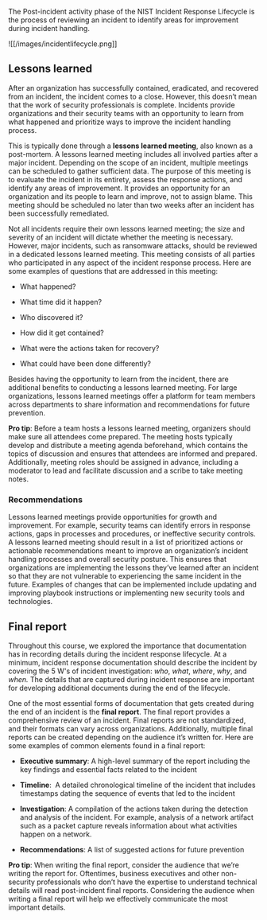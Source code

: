 The Post-incident activity phase of the NIST Incident Response Lifecycle is the process of reviewing an incident to identify areas for improvement during incident handling.

![[/images/incidentlifecycle.png]]

## Lessons learned 

After an organization has successfully contained, eradicated, and recovered from an incident, the incident comes to a close. However, this doesn’t mean that the work of security professionals is complete. Incidents provide organizations and their security teams with an opportunity to learn from what happened and prioritize ways to improve the incident handling process.

This is typically done through a **lessons learned meeting**, also known as a post-mortem. A lessons learned meeting includes all involved parties after a major incident. Depending on the scope of an incident, multiple meetings can be scheduled to gather sufficient data. The purpose of this meeting is to evaluate the incident in its entirety, assess the response actions, and identify any areas of improvement. It provides an opportunity for an organization and its people to learn and improve, not to assign blame. This meeting should be scheduled no later than two weeks after an incident has been successfully remediated. 

Not all incidents require their own lessons learned meeting; the size and severity of an incident will dictate whether the meeting is necessary. However, major incidents, such as ransomware attacks, should be reviewed in a dedicated lessons learned meeting. This meeting consists of all parties who participated in any aspect of the incident response process. Here are some examples of questions that are addressed in this meeting:

- What happened?
    
- What time did it happen?
    
- Who discovered it?
    
- How did it get contained?
    
- What were the actions taken for recovery?
    
- What could have been done differently?
    

Besides having the opportunity to learn from the incident, there are additional benefits to conducting a lessons learned meeting. For large organizations, lessons learned meetings offer a platform for team members across departments to share information and recommendations for future prevention. 

**Pro tip**: Before a team hosts a lessons learned meeting, organizers should make sure all attendees come prepared. The meeting hosts typically develop and distribute a meeting agenda beforehand, which contains the topics of discussion and ensures that attendees are informed and prepared. Additionally, meeting roles should be assigned in advance, including a moderator to lead and facilitate discussion and a scribe to take meeting notes.

### **Recommendations**

Lessons learned meetings provide opportunities for growth and improvement. For example, security teams can identify errors in response actions, gaps in processes and procedures, or ineffective security controls. A lessons learned meeting should result in a list of prioritized actions or actionable recommendations meant to improve an organization’s incident handling processes and overall security posture. This ensures that organizations are implementing the lessons they’ve learned after an incident so that they are not vulnerable to experiencing the same incident in the future. Examples of changes that can be implemented include updating and improving playbook instructions or implementing new security tools and technologies.

## Final report

Throughout this course, we explored the importance that documentation has in recording details during the incident response lifecycle. At a minimum, incident response documentation should describe the incident by covering the 5 W's of incident investigation: _who_, _what_, _where_, _why_, and _when._ The details that are captured during incident response are important for developing additional documents during the end of the lifecycle.

One of the most essential forms of documentation that gets created during the end of an incident is the **final report**. The final report provides a comprehensive review of an incident. Final reports are not standardized, and their formats can vary across organizations. Additionally, multiple final reports can be created depending on the audience it’s written for. Here are some examples of common elements found in a final report:

- **Executive summary**: A high-level summary of the report including the key findings and essential facts related to the incident
    
- **Timeline**:  A detailed chronological timeline of the incident that includes timestamps dating the sequence of events that led to the incident
    
- **Investigation**: A compilation of the actions taken during the detection and analysis of the incident. For example, analysis of a network artifact such as a packet capture reveals information about what activities happen on a network.
    
- **Recommendations**: A list of suggested actions for future prevention
    

**Pro tip**: When writing the final report, consider the audience that we’re writing the report for. Oftentimes, business executives and other non-security professionals who don’t have the expertise to understand technical details will read post-incident final reports. Considering the audience when writing a final report will help we effectively communicate the most important details.